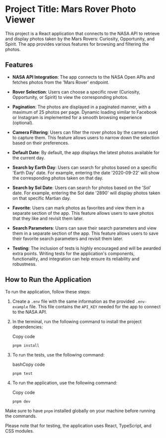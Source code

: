 # Project Title: Mars Rover Photo Viewer

This project is a React application that connects to the NASA API to retrieve and display photos taken by the Mars Rovers: Curiosity, Opportunity, and Spirit. The app provides various features for browsing and filtering the photos.

## Features

- **NASA API Integration**: The app connects to the NASA Open APIs and fetches photos from the 'Mars Rover' endpoint.
- **Rover Selection**: Users can choose a specific rover (Curiosity, Opportunity, or Spirit) to view the corresponding photos.
- **Pagination**: The photos are displayed in a paginated manner, with a maximum of 25 photos per page. Dynamic loading similar to Facebook or Instagram is implemented for a smooth browsing experience (optional).
- **Camera Filtering**: Users can filter the rover photos by the camera used to capture them. This feature allows users to narrow down the selection based on their preferences.
- **Default Date**: By default, the app displays the latest photos available for the current day.
- **Search by Earth Day**: Users can search for photos based on a specific 'Earth Day' date. For example, entering the date '2020-09-22' will show the corresponding photos taken on that day.
- **Search by Sol Date**: Users can search for photos based on the 'Sol' date. For example, entering the Sol date '2890' will display photos taken on that specific Martian day.

- **Favorite**: Users can mark photos as favorites and view them in a separate section of the app. This feature allows users to save photos that they like and revisit them later.
- **Search Parameters**: Users can save their search parameters and view them in a separate section of the app. This feature allows users to save their favorite search parameters and revisit them later.
- **Testing**: The inclusion of tests is highly encouraged and will be awarded extra points. Writing tests for the application's components, functionality, and integration can help ensure its reliability and robustness.

## How to Run the Application

To run the application, follow these steps:

1.  Create a `.env` file with the same information as the provided `.env-example` file. This file contains the `API_KEY` needed for the app to connect to the NASA API.
2.  In the terminal, run the following command to install the project dependencies:

    Copy code

    `pnpm install`

3.  To run the tests, use the following command:

    bashCopy code

    `pnpm test`

4.  To run the application, use the following command:

    Copy code

    `pnpm dev`

Make sure to have `pnpm` installed globally on your machine before running the commands.

Please note that for testing, the application uses React, TypeScript, and CSS modules.
